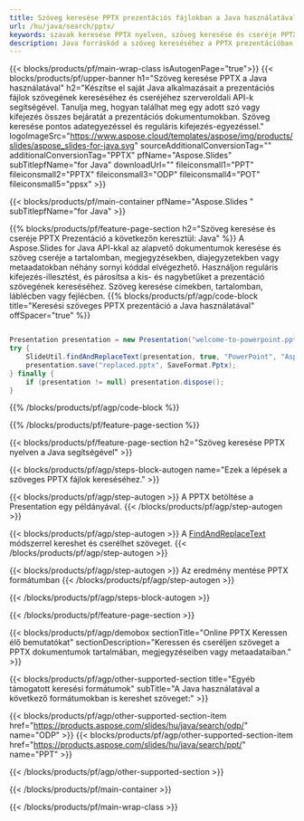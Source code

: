 ```yaml
---
title: Szöveg keresése PPTX prezentációs fájlokban a Java használatával
url: /hu/java/search/pptx/
keywords: szavak keresése PPTX nyelven, szöveg keresése és cseréje PPTX nyelven, keresési szöveg PPTX Bemutatás
description: Java forráskód a szöveg kereséséhez a PPTX prezentációban.
---
```


{{< blocks/products/pf/main-wrap-class isAutogenPage="true">}}
{{< blocks/products/pf/upper-banner h1="Szöveg keresése PPTX a Java használatával" h2="Készítse el saját Java alkalmazásait a prezentációs fájlok szövegének kereséséhez és cseréjéhez szerveroldali API-k segítségével. Tanulja meg, hogyan találhat meg egy adott szó vagy kifejezés összes bejáratát a prezentációs dokumentumokban. Szöveg keresése pontos adategyezéssel és reguláris kifejezés-egyezéssel." logoImageSrc="https://www.aspose.cloud/templates/aspose/img/products/slides/aspose_slides-for-java.svg" sourceAdditionalConversionTag="" additionalConversionTag="PPTX" pfName="Aspose.Slides" subTitlepfName="for Java" downloadUrl="" fileiconsmall1="PPT" fileiconsmall2="PPTX" fileiconsmall3="ODP" fileiconsmall4="POT" fileiconsmall5="ppsx" >}}

{{< blocks/products/pf/main-container pfName="Aspose.Slides " subTitlepfName="for Java" >}}

{{% blocks/products/pf/feature-page-section  h2="Szöveg keresése és cseréje PPTX Prezentáció a következőn keresztül: Java" %}}
A Aspose.Slides for Java API-kkal az alapvető dokumentumok keresése és szöveg cseréje a tartalomban, megjegyzésekben, diajegyzetekben vagy metaadatokban néhány sornyi kóddal elvégezhető. Használjon reguláris kifejezés-illesztést, és párosítsa a kis- és nagybetűket a prezentáció szövegének kereséséhez. Szöveg keresése címekben, tartalomban, láblécben vagy fejlécben.
{{% blocks/products/pf/agp/code-block title="Keresési szöveges PPTX prezentáció a Java használatával" offSpacer="true" %}}

```java

Presentation presentation = new Presentation("welcome-to-powerpoint.pptx");
try {
    SlideUtil.findAndReplaceText(presentation, true, "PowerPoint", "Aspose.Slides", null);
    presentation.save("replaced.pptx", SaveFormat.Pptx);
} finally {
    if (presentation != null) presentation.dispose();
}
```

{{% /blocks/products/pf/agp/code-block %}}

{{% /blocks/products/pf/feature-page-section %}}

{{< blocks/products/pf/feature-page-section  h2="Szöveg keresése PPTX nyelven a Java segítségével" >}}

{{< blocks/products/pf/agp/steps-block-autogen name="Ezek a lépések a szöveges PPTX fájlok kereséséhez." >}}

{{< blocks/products/pf/agp/step-autogen >}}
A PPTX betöltése a Presentation egy példányával.
{{< /blocks/products/pf/agp/step-autogen >}}

{{< blocks/products/pf/agp/step-autogen >}}
A [FindAndReplaceText](https://reference.aspose.com/slides/java/com.aspose.slides/slideutil/#findAndReplaceText-com.aspose.slides.IPresentation-boolean-java.lang.String-java.lang.String-) módszerrel kereshet és cserélhet szöveget.
{{< /blocks/products/pf/agp/step-autogen >}}

{{< blocks/products/pf/agp/step-autogen >}}
Az eredmény mentése PPTX formátumban
{{< /blocks/products/pf/agp/step-autogen >}}

{{< /blocks/products/pf/agp/steps-block-autogen >}}

{{< /blocks/products/pf/feature-page-section >}}

{{< blocks/products/pf/agp/demobox sectionTitle="Online PPTX Keressen élő bemutatókat" sectionDescription="Keressen és cseréljen szöveget a PPTX dokumentumok tartalmában, megjegyzéseiben vagy metaadataiban." >}}

{{< blocks/products/pf/agp/other-supported-section title="Egyéb támogatott keresési formátumok" subTitle="A Java használatával a következő formátumokban is kereshet szöveget:" >}}

{{< blocks/products/pf/agp/other-supported-section-item href="https://products.aspose.com/slides/hu/java/search/odp/" name="ODP" >}}
{{< blocks/products/pf/agp/other-supported-section-item href="https://products.aspose.com/slides/hu/java/search/ppt/" name="PPT" >}}


{{< /blocks/products/pf/agp/other-supported-section >}}

{{< /blocks/products/pf/main-container >}}
    
{{< /blocks/products/pf/main-wrap-class >}}